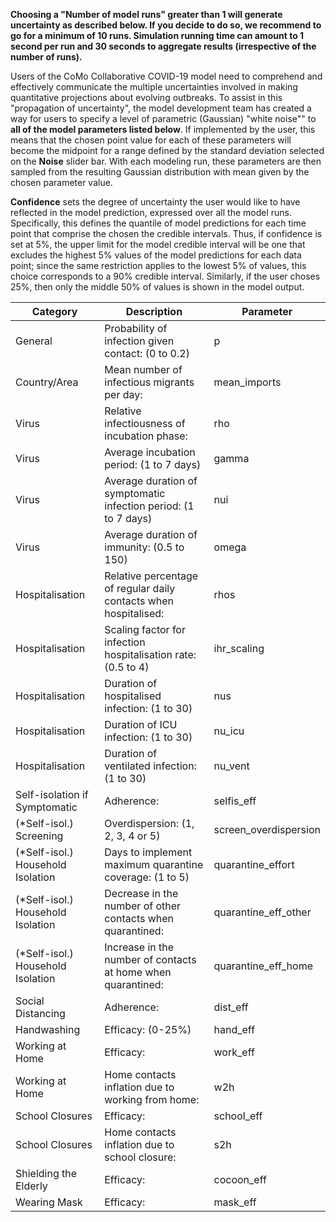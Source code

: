 
**Choosing a "Number of model runs" greater than 1 will generate uncertainty as described below. If you decide to do so, we recommend to go for a minimum of 10 runs. Simulation running time can amount to 1 second per run and 30 seconds to aggregate results (irrespective of the number of runs).**


Users of the CoMo Collaborative COVID-19 model need to comprehend and effectively communicate the multiple uncertainties involved in making quantitative projections about evolving outbreaks.  To assist in this "propagation of uncertainty", the model development team has created a way for users to specify a level of parametric (Gaussian) "white noise"" to **all of the model parameters listed below**.  If implemented by the user, this means that the chosen point value for each of these parameters will become the midpoint for a range defined by the standard deviation selected on the **Noise** slider bar.  With each modeling run, these parameters are then sampled from the resulting Gaussian distribution with mean given by the chosen parameter value.

**Confidence** sets the degree of uncertainty the user would like to have reflected in the model prediction, expressed over all the model runs. Specifically, this defines the quantile of model predictions for each time point that comprise the chosen the credible intervals. Thus, if confidence is set at 5%, the upper limit for the model credible interval will be one that excludes the highest 5% values of the model predictions for each data point; since the same restriction applies to the lowest 5% of values, this choice corresponds to a 90% credible interval.  Similarly, if the user choses 25%, then only the middle 50% of values is shown in the model output.


| Category                        	| Description                                                      	| Parameter             	|
|---------------------------------	|------------------------------------------------------------------	|-----------------------	|
| General                         	| Probability of infection given contact: (0 to 0.2)               	| p                     	|
| Country/Area                    	| Mean number of infectious migrants per day:                      	| mean_imports          	|
| Virus                           	| Relative infectiousness of incubation phase:                     	| rho                   	|
| Virus                           	| Average incubation period: (1 to 7 days)                         	| gamma                 	|
| Virus                           	| Average duration of symptomatic infection period: (1 to 7 days)  	| nui                   	|
| Virus                           	| Average duration of immunity: (0.5 to 150)                       	| omega                 	|
| Hospitalisation                 	| Relative percentage of regular daily contacts when hospitalised: 	| rhos                  	|
| Hospitalisation                 	| Scaling factor for infection hospitalisation rate: (0.5 to 4)    	| ihr_scaling           	|
| Hospitalisation                 	| Duration of hospitalised infection: (1 to 30)                    	| nus                   	|
| Hospitalisation                 	| Duration of ICU infection: (1 to 30)                             	| nu_icu                	|
| Hospitalisation                 	| Duration of ventilated infection: (1 to 30)                      	| nu_vent               	|
| Self-isolation if Symptomatic   	| Adherence:                                                       	| selfis_eff            	|
| (*Self-isol.) Screening           | Overdispersion: (1, 2, 3, 4 or 5)                                	| screen_overdispersion 	|
| (*Self-isol.) Household Isolation | Days to implement maximum quarantine coverage: (1 to 5)          	| quarantine_effort     	|
| (*Self-isol.) Household Isolation | Decrease in the number of other contacts when quarantined:       	| quarantine_eff_other  	|
| (*Self-isol.) Household Isolation | Increase in the number of contacts at home when quarantined:     	| quarantine_eff_home   	|
| Social Distancing               	| Adherence:                                                       	| dist_eff              	|
| Handwashing                     	| Efficacy: (0-25%)                                                	| hand_eff              	|
| Working at Home                 	| Efficacy:                                                        	| work_eff              	|
| Working at Home                 	| Home contacts inflation due to working from home:                	| w2h                   	|
| School Closures                 	| Efficacy:                                                        	| school_eff            	|
| School Closures                 	| Home contacts inflation due to school closure:                   	| s2h                   	|
| Shielding the Elderly           	| Efficacy:                                                        	| cocoon_eff            	|
| Wearing Mask                     	| Efficacy:                                                        	| mask_eff              	|

</br>